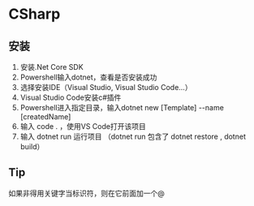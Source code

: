 # CSharp

## 安装
1. 安装.Net Core SDK
2. Powershell输入dotnet，查看是否安装成功
3. 选择安装IDE（Visual Studio, Visual Studio Code...）
4. Visual Studio Code安装c#插件
5. Powershell进入指定目录，输入dotnet new [Template] --name [createdName]
6. 输入 code .  ，使用VS Code打开该项目
7. 输入 dotnet run 运行项目 （dotnet run 包含了 dotnet restore , dotnet build）

## Tip
如果非得用关键字当标识符，则在它前面加一个@